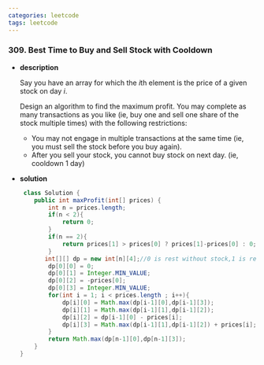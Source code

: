 ```yaml
---
categories: leetcode
tags: leetcode
---
```




### 309. Best Time to Buy and Sell Stock with Cooldown

* **description**

  Say you have an array for which the *i*th element is the price of a given stock on day *i*.

  Design an algorithm to find the maximum profit. You may complete as many transactions as you like (ie, buy one and sell one share of the stock multiple times) with the following restrictions:

  - You may not engage in multiple transactions at the same time (ie, you must sell the stock before you buy again).
  - After you sell your stock, you cannot buy stock on next day. (ie, cooldown 1 day)

* **solution**

  ```java
   class Solution {
      public int maxProfit(int[] prices) {
          int n = prices.length;
          if(n < 2){
              return 0;
          }
          if(n == 2){
              return prices[1] > prices[0] ? prices[1]-prices[0] : 0;
          }
         int[][] dp = new int[n][4];//0 is rest without stock,1 is rest with stock ,2 is buy , 3 is sell
          dp[0][0] = 0;
          dp[0][1] = Integer.MIN_VALUE;
          dp[0][2] = -prices[0];
          dp[0][3] = Integer.MIN_VALUE;
          for(int i = 1; i < prices.length ; i++){
              dp[i][0] = Math.max(dp[i-1][0],dp[i-1][3]);
              dp[i][1] = Math.max(dp[i-1][1],dp[i-1][2]);
              dp[i][2] = dp[i-1][0] - prices[i];
              dp[i][3] = Math.max(dp[i-1][1],dp[i-1][2]) + prices[i];
          }
          return Math.max(dp[n-1][0],dp[n-1][3]);
      }
  }
  ```

  

